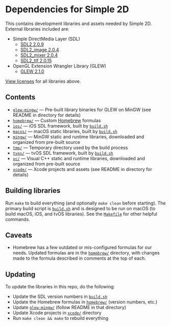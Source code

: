 # Dependencies for Simple 2D

This contains development libraries and assets needed by Simple 2D. External libraries included are:

- Simple DirectMedia Layer (SDL)
  - [SDL2 2.0.9](https://www.libsdl.org)
  - [SDL2_image 2.0.4](https://www.libsdl.org/projects/SDL_image)
  - [SDL2_mixer 2.0.4](https://www.libsdl.org/projects/SDL_mixer)
  - [SDL2_ttf 2.0.15](https://www.libsdl.org/projects/SDL_ttf)
- OpenGL Extension Wrangler Library (GLEW)
  - [GLEW 2.1.0](http://glew.sourceforge.net)

[View licenses](LICENSES.md) for all libraries above.

## Contents

- [`glew-mingw/`](glew-mingw) — Pre-built library binaries for GLEW on MinGW (see README in directory for details)
- [`homebrew/`](homebrew) — Custom [Homebrew](https://brew.sh) formulas
- [`ios/`](ios) — iOS SDL framework, built by [`build.sh`](build.sh)
- [`macos/`](macos) — macOS static libraries, built by [`build.sh`](build.sh)
- [`mingw/`](mingw) — MinGW static and runtime libraries, downloaded and organized from pre-built source
- [`tmp/`](tmp) — Temporary directory used by the build process
- [`tvos/`](tvos) — tvOS SDL framework, built by [`build.sh`](build.sh)
- [`vc/`](vc) — Visual C++ static and runtime libraries, downloaded and organized from pre-built source
- [`xcode/`](xcode) — Xcode projects and assets (see README in directory for details)

## Building libraries

Run `make` to build everything (and optionally `make clean` before starting). The primary build script is [`build.sh`](build.sh) and is designed to be run on macOS (to build macOS, iOS, and tvOS libraries). See the [`Makefile`](Makefile) for other helpful commands.

## Caveats

- Homebrew has a few outdated or mis-configured formulas for our needs. Updated formulas are in the [`homebrew/`](homebrew) directory, with changes made to the formula described in comments at the top of each.

## Updating

To update the libraries in this repo, do the following:

- Update the SDL version numbers in [`build.sh`](build.sh)
- Update the Homebrew formulas in [`homebrew/`](homebrew) (version numbers, etc.)
- Update [`glew-mingw/`](glew-mingw) (follow README in that directory)
- Update Xcode projects in [`xcode/`](xcode) directory
- Run `make clean && make` to rebuild everything
